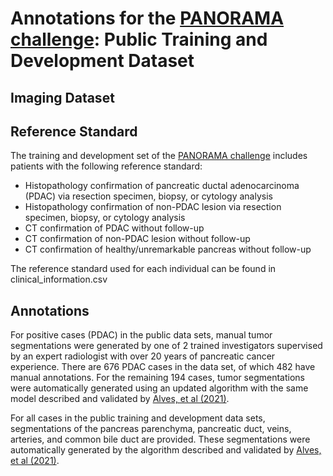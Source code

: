 <h1>Annotations for the <a href="https://panorama.grand-challenge.org">PANORAMA challenge</a>: Public Training and Development Dataset</h1>

<h2>Imaging Dataset </h2>

<h2>Reference Standard</h2>
<p>The training and development set of the <a href="https://panorama.grand-challenge.org">PANORAMA challenge</a> includes patients with the following reference standard:</p>
<ul>
  <li>Histopathology confirmation of pancreatic ductal adenocarcinoma (PDAC) via resection specimen, biopsy, or cytology analysis</li>
  <li>Histopathology confirmation of non-PDAC lesion via resection specimen, biopsy, or cytology analysis</li>
  <li>CT confirmation of PDAC without follow-up</li>
  <li>CT confirmation of non-PDAC lesion without follow-up</li>
  <li>CT confirmation of healthy/unremarkable pancreas without follow-up</li>
</ul>
<p>The reference standard used for each individual can be found in clinical_information.csv</p>

<h2>Annotations</h2>
<p>For positive cases (PDAC) in the public data sets, manual tumor segmentations were generated by one of 2 trained investigators supervised by an expert radiologist with over 20 years of pancreatic cancer experience. There are 676 PDAC cases in the data set, of which 482 have manual annotations. For the remaining 194 cases, tumor segmentations were automatically generated using an updated algorithm with the same model described and validated by <a href="https://pubmed.ncbi.nlm.nih.gov/35053538/">Alves, et al (2021)</a>. </p>
<p>For all cases in the public training and development data sets, segmentations of the pancreas parenchyma, pancreatic duct, veins, arteries, and common bile duct are provided. These segmentations were automatically generated by the algorithm described and validated by <a href="https://pubmed.ncbi.nlm.nih.gov/35053538/">Alves, et al (2021)</a>.</p>








